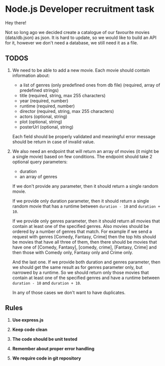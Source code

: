 # Node.js Developer recruitment task

Hey there!

Not so long ago we decided create a catalogue of our favourite movies (data/db.json) as json. It is hard to update, so we would like to build an API
for it, however we don't need a database, we still need it as a file.

## TODOS

1. We need to be able to add a new movie. Each movie should contain information about:

   - a list of genres (only predefined ones from db file) (required, array of predefined strings)
   - title (required, string, max 255 characters)
   - year (required, number)
   - runtime (required, number)
   - director (required, string, max 255 characters)
   - actors (optional, string)
   - plot (optional, string)
   - posterUrl (optional, string)

   Each field should be properly validated and meaningful error message should be return in case of invalid value.

2. We also need an endpoint that will return an array of movies (it might be a single movie) based on few conditions. The endpoint should take 2 optional query parameters:

   - duration
   - an array of genres

   If we don't provide any parameter, then it should return a single random movie.

   If we provide only duration parameter, then it should return a single random movie that has a runtime between `duration - 10` and `duration + 10`.

   If we provide only genres parameter, then it should return all movies that contain at least one of the specified genres. Also movies should be ordered by a number of genres that match. For example if we send a request with genres [Comedy, Fantasy, Crime] then the top hits should be movies that have all three of them, then there should be movies that have one of [Comedy, Fantasy], [comedy, crime], [Fantasy, Crime] and then those with Comedy only, Fantasy only and Crime only.

   And the last one. If we provide both duration and genres parameter, then we should get the same result as for genres parameter only, but narrowed by a runtime. So we should return only those movies that contain at least one of the specified genres and have a runtime between `duration - 10` and `duration + 10`.

   In any of those cases we don't want to have duplicates.

## Rules

1. **Use express.js**

1. **Keep code clean**

1. **The code should be unit tested**

1. **Remember about proper error handling**

1. **We require code in git repository**
